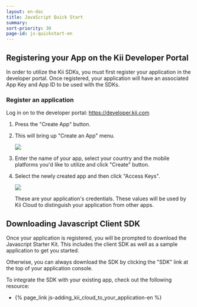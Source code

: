```yaml
---
layout: en-doc
title: JavaScript Quick Start
summary: 
sort-priority: 30
page-id: js-quickstart-en
---
```

## Registering your App on the Kii Developer Portal

In order to utilize the Kii SDKs, you must first register your application in the developer portal. Once registered, your application will have an associated App Key and App ID to be used with the SDKs.

### Register an application

Log in on to the developer portal: https://developer.kii.com

1. Press the "Create App" button.
2. This will bring up "Create an App" menu.

    ![](01.png)

3. Enter the name of your app, select your country and the mobile platforms you'd like to utilize and click "Create" button.

4. Select the newly created app and then click "Access Keys".

    ![](02.png)

    These are your application's credentials.  These values will be used by Kii Cloud to distinguish your application from other apps.

## Downloading Javascript Client SDK

Once your application is registered, you will be prompted to download the Javascript Starter Kit. This includes the client SDK as well as a sample application to get you started.

Otherwise, you can always download the SDK by clicking the "SDK" link at the top of your application console.

To integrate the SDK with your existing app, check out the following resource:

* {% page_link js-adding_kii_cloud_to_your_application-en %}
